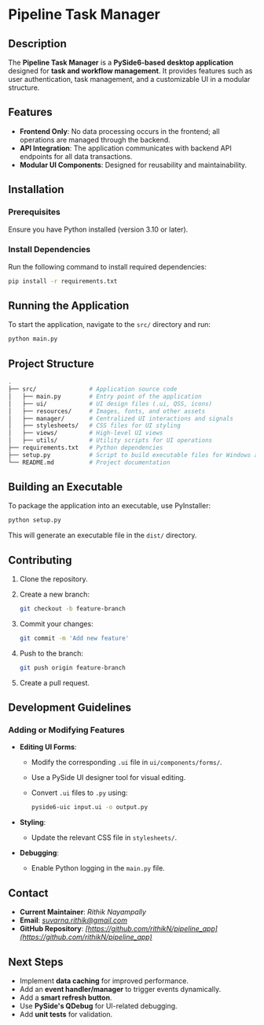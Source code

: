 # Pipeline Task Manager

## Description

The **Pipeline Task Manager** is a **PySide6-based desktop application** designed for **task and workflow management**. It provides features such as user authentication, task management, and a customizable UI in a modular structure.

## Features

- **Frontend Only**: No data processing occurs in the frontend; all operations are managed through the backend.
- **API Integration**: The application communicates with backend API endpoints for all data transactions.
- **Modular UI Components**: Designed for reusability and maintainability.

## Installation

### Prerequisites

Ensure you have Python installed (version 3.10 or later).

### Install Dependencies

Run the following command to install required dependencies:

```sh
pip install -r requirements.txt
```

## Running the Application

To start the application, navigate to the `src/` directory and run:

```sh
python main.py
```

## Project Structure

```sh
.
├── src/               # Application source code
│   ├── main.py        # Entry point of the application
│   ├── ui/            # UI design files (.ui, QSS, icons)
│   ├── resources/     # Images, fonts, and other assets
│   ├── manager/       # Centralized UI interactions and signals
│   ├── stylesheets/   # CSS files for UI styling
│   ├── views/         # High-level UI views
│   ├── utils/         # Utility scripts for UI operations
├── requirements.txt   # Python dependencies
├── setup.py           # Script to build executable files for Windows and Mac
└── README.md          # Project documentation
```

## Building an Executable

To package the application into an executable, use PyInstaller:

```sh
python setup.py
```

This will generate an executable file in the `dist/` directory.

## Contributing

1. Clone the repository.
2. Create a new branch:

   ```sh
   git checkout -b feature-branch
   ```

3. Commit your changes:

   ```sh
   git commit -m 'Add new feature'
   ```

4. Push to the branch:

   ```sh
   git push origin feature-branch
   ```

5. Create a pull request.

## Development Guidelines

### Adding or Modifying Features

- **Editing UI Forms**:

  - Modify the corresponding `.ui` file in `ui/components/forms/`.
  - Use a PySide UI designer tool for visual editing.
  - Convert `.ui` files to `.py` using:
    
    ```sh
    pyside6-uic input.ui -o output.py
    ```

- **Styling**:

  - Update the relevant CSS file in `stylesheets/`.

- **Debugging**:

  - Enable Python logging in the `main.py` file.

## Contact

- **Current Maintainer**: *Rithik Nayampally*
- **Email**: *[suvarna.rithik@gmail.com](mailto:suvarna.rithik@gmail.com)*
- **GitHub Repository**: *[https://github.com/rithikN/pipeline_app](https://github.com/rithikN/pipeline_app)*

## Next Steps

- Implement **data caching** for improved performance.
- Add an **event handler/manager** to trigger events dynamically.
- Add a **smart refresh button**.
- Use **PySide's QDebug** for UI-related debugging.
- Add **unit tests** for validation.

